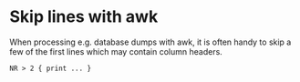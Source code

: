 # Skip lines with awk

When processing e.g. database dumps with awk, it is often handy to skip
a few of the first lines which may contain column headers.

```
NR > 2 { print ... }
```
